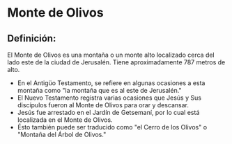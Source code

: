 # Monte de Olivos

## Definición: 

El Monte de Olivos es una montaña o un monte alto localizado cerca del lado este de la ciudad de Jerusalén.  Tiene aproximadamente 787 metros de alto.

* En el Antigüo Testamento, se refiere en algunas ocasiones a esta montaña como "la montaña que es al este de Jerusalén."
* El Nuevo Testamento registra varias ocasiones que Jesús y Sus discípulos fueron al Monte de Olivos para orar y descansar.
* Jesús fue arrestado en el Jardín de Getsemaní, por lo cual está localizada en el Monte de Olivos.
* Ésto también puede ser traducido como "el Cerro de los Olivos" o "Montaña del Árbol de Olivos."

